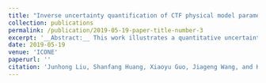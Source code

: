 ```yaml
---
title: "Inverse uncertainty quantification of CTF physical model parameters using Bayesian inference"
collection: publications
permalink: /publication/2019-05-19-paper-title-number-3
excerpt: '__Abstract:__ This work illustrates a quantitative uncertainty analysis of CTF, one thermal-hydraulics sub-channel code for nuclear engineering applications.[\[PDF\]](https://www.jstage.jst.go.jp/article/jsmeicone/2019.27/0/2019.27_1435/_article/-char/ja/)'
date: 2019-05-19
venue: 'ICONE'
paperurl: ''
citation: 'Junhong Liu, Shanfang Huang, Xiaoyu Guo, Jiageng Wang, and Kan Wang. "Inverse uncertainty quantification of CTF physical model parameters using Bayesian inference." In The Proceedings of the International Conference on Nuclear Engineering (ICONE) 2019.27, p. 1435. The Japan Society of Mechanical Engineers, 2019.'
---
```

